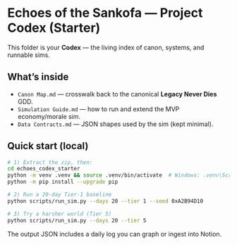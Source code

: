 
# Echoes of the Sankofa — Project Codex (Starter)

This folder is your **Codex** — the living index of canon, systems, and runnable sims.

## What’s inside
- `Canon Map.md` — crosswalk back to the canonical **Legacy Never Dies** GDD.
- `Simulation Guide.md` — how to run and extend the MVP economy/morale sim.
- `Data Contracts.md` — JSON shapes used by the sim (kept minimal).

## Quick start (local)
```bash
# 1) Extract the zip, then:
cd echoes_codex_starter
python -m venv .venv && source .venv/bin/activate  # Windows: .venv\Scripts\activate
python -m pip install --upgrade pip

# 2) Run a 20-day Tier-1 baseline
python scripts/run_sim.py --days 20 --tier 1 --seed 0xA2B94D10

# 3) Try a harsher world (Tier 5)
python scripts/run_sim.py --days 20 --tier 5
```

The output JSON includes a daily log you can graph or ingest into Notion.
